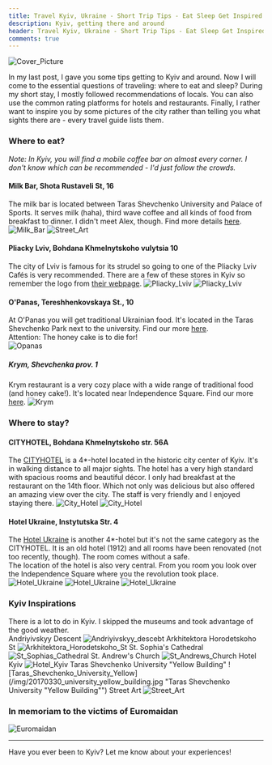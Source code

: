 ```yaml
---
title: Travel Kyiv, Ukraine - Short Trip Tips - Eat Sleep Get Inspired
description: Kyiv, getting there and around
header: Travel Kyiv, Ukraine - Short Trip Tips - Eat Sleep Get Inspired
comments: true
---
```


![Cover_Picture](/img/20170330_opera_kyiv.jpg "National Opera of Ukraine")

In my last post, I gave you some tips getting to Kyiv and around. Now I will come to the essential questions of traveling: where to eat and sleep? During my short stay, I mostly followed recommendations of locals. You can also use the common rating platforms for hotels and restaurants.
Finally, I rather want to inspire you by some pictures of the city rather than telling you what sights there are - every travel guide lists them.

### Where to eat?
*Note: In Kyiv, you will find a mobile coffee bar on almost every corner. I don't know which can be recommended - I'd just follow the crowds.*

#### Milk Bar, Shota Rustaveli St, 16

The milk bar is located between Taras Shevchenko University and Palace of Sports. It serves milk (haha), third wave coffee and all kinds of food from breakfast to dinner. I didn't meet Alex, though. Find more details [here](http://milkbar.com.ua/en).  
![Milk_Bar](/img/20170330_milkbar_kyiv.jpg "Inside the Milk Bar")
![Street_Art](/img/20170330_milkbar2.jpg "Breakfast at the Milk Bar")

#### Pliacky Lviv, Bohdana Khmelnytskoho vulytsia 10

The city of Lviv is famous for its strudel so going to one of the Pliacky Lviv Cafés is very recommended. There are a few of these stores in Kyiv so remember the logo from [their webpage](http://www.pliacky.lviv.ua/).
![Pliacky_Lviv](/img/20170330_pliacky_kyiv_2.jpg "Pliacky Lviv Strudel Café")
![Pliacky_Lviv](/img/20170330_pliacky_kyiv.jpg "Pliacky Lviv Strudel")

#### O'Panas, Tereshhenkovskaya St., 10

At O'Panas you will get traditional Ukrainian food. It's located in the Taras Shevchenko Park next to the university. Find our more [here](https://www.tripadvisor.co.uk/Restaurant_Review-g294474-d1101962-Reviews-O_Panas-Kiev.html).  
Attention: The honey cake is to die for!  
![Opanas](/img/20170330_opanas_1.jpg "Dinner at O'Panas")

##### Krym, Shevchenka prov. 1 

Krym restaurant is a very cozy place with a wide range of traditional food (and honey cake!). It's located near Independence Square. Find our more [here](https://www.tripadvisor.co.uk/Restaurant_Review-g294474-d1644107-Reviews-Krym-Kiev.html).
![Krym](/img/20170330_krim_restaurant_02.jpg "Dinner at Krym")

### Where to stay?
#### CITYHOTEL, Bohdana Khmelnytskoho str. 56A 

The [CITYHOTEL](http://cityhotel.ua/en) is a 4*-hotel located in the historic city center of Kyiv. It's in walking distance to all major sights. The hotel has a very high standard with spacious rooms and beautiful décor. I only had breakfast at the restaurant on the 14th floor. Which not only was delicious but also offered an amazing view over the city. The staff is very friendly and I enjoyed staying there.
![City_Hotel](/img/20170330_cityhotel_1.jpg "City Hotel Room")
![City_Hotel](/img/20170330_cityhotel_2.jpg "City Hotel View")

#### Hotel Ukraine, Instytutska Str. 4

The [Hotel Ukraine](http://www.ukraine-hotel.kiev.ua/en/) is another 4*-hotel but it's not the same category as the CITYHOTEL. It is an old hotel (1912) and all rooms have been renovated (not too recently, though). The room comes without a safe.  
The location of the hotel is also very central. From you room you look over the Independence Square where you the revolution took place.
![Hotel_Ukraine](/img/20170330_hotel_ukraine_1.jpg "Hotel Ukraine Room")
![Hotel_Ukraine](/img/20170330_hotel_ukraine_2.jpg "Hotel Ukraine View")
![Hotel_Ukraine](/img/20170330_hotel_ukraine_3.jpg "Hotel Ukraine Front")

### Kyiv Inspirations

There is a lot to do in Kyiv. I skipped the museums and took advantage of the good weather.  
Andriyivskyy Descent
![Andriyivskyy_descebt](/img/20170330_andriyivskyydescent.jpg "Andriyivskyy Descent")
Arkhitektora Horodetskoho St
![Arkhitektora_Horodetskoho_St](/img/20170330_arkhitektora_horodetskoho_st.jpg "Arkhitektora_Horodetskoho_St")
St. Sophia's Cathedral
![St_Sophias_Cathedral](/img/20170330_cathedralkyiv.jpg "St. Sophia's Cathedral") 
St. Andrew's Church
![St_Andrews_Church](/img/20170330_standrews_church.jpg "St. Andrew's Church")
Hotel Kyiv
![Hotel_Kyiv](/img/20170330_hotel_kyiv.jpg "Hotel Kyiv")
Taras Shevchenko University "Yellow Building"
![Taras_Shevchenko_University_Yellow](/img/20170330_university_yellow_building.jpg "Taras Shevchenko University "Yellow Building"")
Street Art
![Street_Art](/img/20170330_streetart.jpg "Street Art")

### In memoriam to the victims of Euromaidan 

![Euromaidan](/img/20170330_independence_square.jpg "In Memoriam to the victims of Euromaidan")

---
Have you ever been to Kyiv? Let me know about your experiences!

